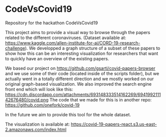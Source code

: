 # CodeVsCovid19
Repository for the hackathon CodeVsCovid19

This project aims to provide a visual way to browse through the papers related to the different coronaviruses. (Dataset available at: https://www.kaggle.com/allen-institute-for-ai/CORD-19-research-challenge). We developped a graph structure of a subset of these papers to show how this can be an interesting visualization for researchers that want to quickly have an overview of the existing papers.

We based our project on https://github.com/gsarti/covid-papers-browser and we use some of their code (located inside of the scripts folder), but we actually went in a totally different direction and we mostly worked on our original graph-based visualization. We also improved the search engine front end which will look like this: https://cdn.discordapp.com/attachments/693148333514162269/694199211142676480/covid.png
The code that we made for this is in another repo: https://github.com/onefork/covid-19

In the future we aim to provide this tool for the whole dataset.

The visualization is available at: https://covid-19-papers-react.s3.us-east-2.amazonaws.com/index.html
